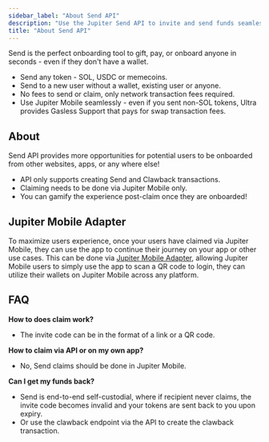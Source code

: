 ```yaml
---
sidebar_label: "About Send API"
description: "Use the Jupiter Send API to invite and send funds seamlessly!"
title: "About Send API"
---
```


<head>
    <title>Send API</title>
    <meta name="twitter:card" content="summary" />
</head>

Send is the perfect onboarding tool to gift, pay, or onboard anyone in seconds - even if they don't have a wallet.
- Send any token - SOL, USDC or memecoins.
- Send to a new user without a wallet, existing user or anyone.
- No fees to send or claim, only network transaction fees required.
- Use Jupiter Mobile seamlessly - even if you sent non-SOL tokens, Ultra provides Gasless Support that pays for swap transaction fees.

## About

Send API provides more opportunities for potential users to be onboarded from other websites, apps, or any where else!
- API only supports creating Send and Clawback transactions.
- Claiming needs to be done via Jupiter Mobile only.
- You can gamify the experience post-claim once they are onboarded!

## Jupiter Mobile Adapter

To maximize users experience, once your users have claimed via Jupiter Mobile, they can use the app to continue their journey on your app or other use cases. This can be done via [Jupiter Mobile Adapter](/docs/tool-kits/mobile-adapter), allowing Jupiter Mobile users to simply use the app to scan a QR code to login, they can utilize their wallets on Jupiter Mobile across any platform.

## FAQ
**How to does claim work?**
- The invite code can be in the format of a link or a QR code.

**How to claim via API or on my own app?**
- No, Send claims should be done in Jupiter Mobile.

**Can I get my funds back?**
- Send is end-to-end self-custodial, where if recipient never claims, the invite code becomes invalid and your tokens are sent back to you upon expiry.
- Or use the clawback endpoint via the API to create the clawback transaction.
